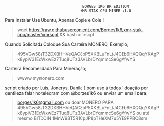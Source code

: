                                        BORGES 1K6 BR EDITION
                                      XMR STAK CPU MINER v1.0
Para Instalar Use Ubuntu, Apenas Copie e Cole !
> wget https://raw.githubusercontent.com/Borges1k6/xmr-stak-cpu/master/xmrscpt && bash xmrscpt

Quando Solicitada Coloque Sua Carteira MONERO, Exemplo;
> 495VGw58sT32DXBHHVeQAC8bP5XKBLuFnLtJ4CEb6HXQQqYKAgPk8ypiV31EqWxwEz7Tuq8UTz3AVLbrDYqmmcSe6gVfwYS

Carteira Recomendada Para Mineração;
> wwww.mymonero.com

script criado por Luis, Jonerys, Danilo [ bom uso á todos ]
doação por gentileza falar no telegram com @borges1k6
ou enviar um email para;
> borges1k6@gmail.com
ou doar MONERO PARA 
> 495VGw58sT32DXBHHVeQAC8bP5XKBLuFnLtJ4CEb6HXQQqYKAgPk8ypiV31EqWxwEz7Tuq8UTz3AVLbrDYqmmcSe6gVfwYS
ou até mesmo BITCOIN
> 1MnW9BT5R1CpJP8pTHeXM7u5YE9PPBC8sm



